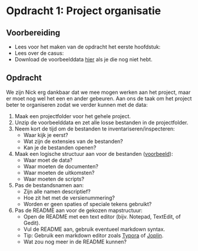 # Opdracht 1: Project organisatie 

## Voorbereiding

- Lees voor het maken van de opdracht het eerste hoofdstuk: [](../chapters/1_project_organisatie.md)
- Lees over de casus: [](0_casus.md)
- Download de voorbeelddata [hier](https://gitlab.com/Rickdkk/messy-example-project/-/raw/main/wheelchair_sprints0.zip) als je
die nog niet hebt.

## Opdracht <i class="fab fa-accessible-icon"></i>

We zijn Nick erg dankbaar dat we mee mogen werken aan het project, maar er moet nog wel het een en ander gebeuren. Aan 
ons de taak om het project beter te organiseren zodat we verder kunnen met de data:

1. Maak een projectfolder voor het gehele project.
1. Unzip de voorbeelddata en zet alle losse bestanden in de projectfolder.
1. Neem kort de tijd om de bestanden te inventariseren/inspecteren:
   - Waar kijk je eerst?
   - Wat zijn de extensies van de bestanden?
   - Kan je de bestanden openen?
1. Maak een logische structuur aan voor de bestanden ([voorbeeld](example-label)):
   - Waar moet de data?
   - Waar moeten de documenten?
   - Waar moeten de uitkomsten?
   - Waar moeten de scripts?
1. Pas de bestandsnamen aan:
   - Zijn alle namen descriptief?
   - Hoe zit het met de versienummering?
   - Worden er geen spaties of speciale tekens gebruikt?
1. Pas de README aan voor de gekozen mapstructuur:
   - Open de README met een text editor (bijv. Notepad, TextEdit, of Gedit). 
   - Vul de README aan, gebruik eventueel markdown syntax. 
   - Tip: Gebruik een markdown editor zoals [Typora](https://typora.io) of [Joplin](https://joplinapp.org/).
   - Wat zou nog meer in de README kunnen?
